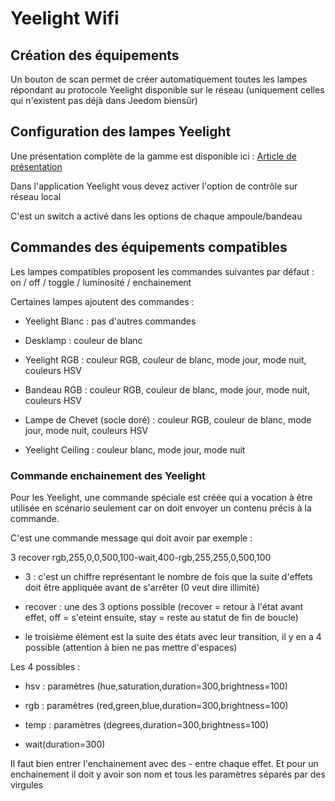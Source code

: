 # Yeelight Wifi

## Création des équipements

Un bouton de scan permet de créer automatiquement toutes les lampes répondant au protocole Yeelight disponible sur le réseau (uniquement celles qui n'existent pas déjà dans Jeedom biensûr)

## Configuration des lampes Yeelight

Une présentation complète de la gamme est disponible ici : [Article de présentation](https://lunarok-domotique.com/plugins-jeedom/xiaomi-home-jeedom/yeelight-xiaomi-wifi-lamp/)

Dans l'application Yeelight vous devez activer l'option de contrôle sur réseau local

C'est un switch a activé dans les options de chaque ampoule/bandeau

## Commandes des équipements compatibles

Les lampes compatibles proposent les commandes suivantes par défaut : on / off / toggle / luminosité / enchainement

Certaines lampes ajoutent des commandes :

* Yeelight Blanc : pas d'autres commandes

* Desklamp : couleur de blanc

* Yeelight RGB : couleur RGB, couleur de blanc, mode jour, mode nuit, couleurs HSV

* Bandeau RGB : couleur RGB, couleur de blanc, mode jour, mode nuit, couleurs HSV

* Lampe de Chevet (socle doré) : couleur RGB, couleur de blanc, mode jour, mode nuit, couleurs HSV

* Yeelight Ceiling : couleur blanc, mode jour, mode nuit

### Commande enchainement des Yeelight

Pour les Yeelight, une commande spéciale est créée qui a vocation à être utilisée en scénario seulement car on doit envoyer un contenu précis à la commande.

C'est une commande message qui doit avoir par exemple :

3 recover rgb,255,0,0,500,100-wait,400-rgb,255,255,0,500,100

* 3 : c'est un chiffre représentant le nombre de fois que la suite d'effets doit être appliquée avant de s'arrêter (0 veut dire illimité)

* recover : une des 3 options possible (recover = retour à l'état avant effet, off = s'eteint ensuite, stay = reste au statut de fin de boucle)

* le troisième élément est la suite des états avec leur transition, il y en a 4 possible (attention à bien ne pas mettre d'espaces)

Les 4 possibles :

* hsv : paramètres (hue,saturation,duration=300,brightness=100)

* rgb : paramètres (red,green,blue,duration=300,brightness=100)

* temp : paramètres (degrees,duration=300,brightness=100)

* wait(duration=300)

Il faut bien entrer l'enchainement avec des - entre chaque effet. Et pour un enchainement il doit y avoir son nom et tous les paramètres séparés par des virgules